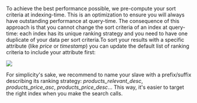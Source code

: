To achieve the best performance possible, we pre-compute your sort criteria at indexing-time. This is an optimization to ensure you will always have outstanding performance at query-time. The consequence of this approach is that you cannot change the sort criteria of an index at query-time: each index has its unique ranking strategy and you need to have one duplicate of your data per sort criteria.To sort your results with a specific attribute (like _price_ or _timestamp_) you can update the default list of ranking criteria to include your attribute first:

![](https://s3.amazonaws.com/helpscout.net/docs/assets/557c2386e4b01a224b42b2b3/images/55df03cfe4b0426019be061d/file-zvLlxiSJsF.png)

For simplicity's sake, we recommend to name your slave with a prefix/suffix describing its ranking strategy: _products_relevant_desc_, _products_price_asc_, _products_price_desc_... This way, it's easier to target the right index when you make the search calls.